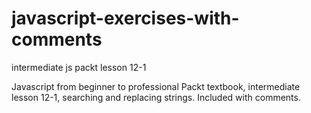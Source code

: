 # javascript-exercises-with-comments
intermediate js packt lesson 12-1

Javascript from beginner to professional Packt textbook, 
intermediate lesson 12-1, searching and replacing strings.
Included with comments.
